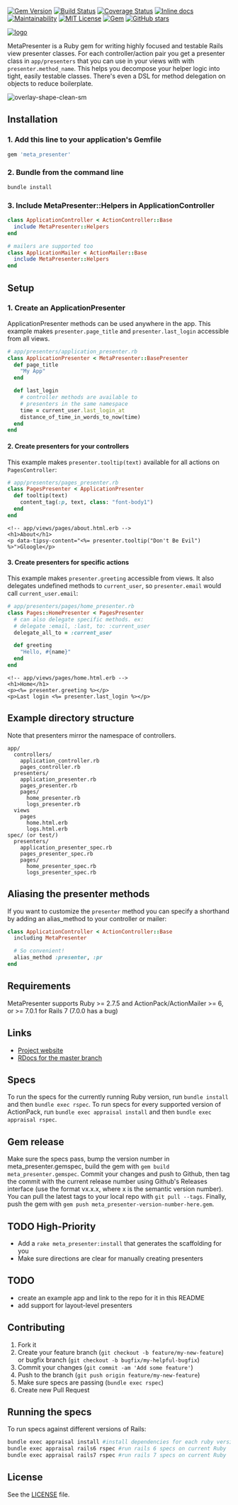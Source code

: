 [![Gem Version](https://badge.fury.io/rb/meta_presenter.svg)](https://badge.fury.io/rb/meta_presenter) [![Build Status](https://travis-ci.org/szTheory/meta_presenter.svg?branch=master)](https://travis-ci.org/szTheory/meta_presenter) [![Coverage Status](https://coveralls.io/repos/github/szTheory/meta_presenter/badge.svg?branch=master)](https://coveralls.io/github/szTheory/meta_presenter?branch=master) [![Inline docs](https://inch-ci.org/github/szTheory/meta_presenter.svg?branch=master)](https://inch-ci.org/github/szTheory/meta_presenter) [![Maintainability](https://api.codeclimate.com/v1/badges/8698d68a87ec1a9bfacd/maintainability)](https://codeclimate.com/github/szTheory/meta_presenter/maintainability) [![MIT License](https://img.shields.io/github/license/mashape/apistatus.svg)](https://github.com/szTheory/meta_presenter/blob/master/LICENSE.txt) [![Gem](https://img.shields.io/gem/dt/meta_presenter.svg)](https://rubygems.org/gems/meta_presenter) [![GitHub stars](https://img.shields.io/github/stars/szTheory/meta_presenter.svg?label=Stars&style=social)](https://github.com/szTheory/meta_presenter)

[![logo](https://user-images.githubusercontent.com/28652/50427588-2289cf80-087a-11e9-82e1-ae212adf0d07.png)](https://metapresenter.com)

MetaPresenter is a Ruby gem for writing highly focused and testable Rails view presenter classes. For each controller/action pair you get a presenter class in `app/presenters` that you can use in your views with with `presenter.method_name`. This helps you decompose your helper logic into tight, easily testable classes. There's even a DSL for method delegation on objects to reduce boilerplate.

![overlay-shape-clean-sm](https://user-images.githubusercontent.com/28652/50854229-828c7580-1352-11e9-824b-a78c9a2404fb.png)

## Installation

### 1. Add this line to your application's Gemfile

```ruby
gem 'meta_presenter'
```

### 2. Bundle from the command line

```sh
bundle install
```

### 3. Include MetaPresenter::Helpers in ApplicationController

```ruby
class ApplicationController < ActionController::Base
  include MetaPresenter::Helpers
end
```

```ruby
# mailers are supported too
class ApplicationMailer < ActionMailer::Base
  include MetaPresenter::Helpers
end
```

## Setup

### 1. Create an ApplicationPresenter

ApplicationPresenter methods can be used anywhere in the app. This example makes `presenter.page_title` and `presenter.last_login` accessible from all views.

```ruby
# app/presenters/application_presenter.rb
class ApplicationPresenter < MetaPresenter::BasePresenter
  def page_title
    "My App"
  end

  def last_login
    # controller methods are available to
    # presenters in the same namespace
    time = current_user.last_login_at
    distance_of_time_in_words_to_now(time)
  end
end
```

#### 2. Create presenters for your controllers

This example makes `presenter.tooltip(text)` available for all actions on `PagesController`:

```ruby
# app/presenters/pages_presenter.rb
class PagesPresenter < ApplicationPresenter
  def tooltip(text)
    content_tag(:p, text, class: "font-body1")
  end
end
```

```Erb
<!-- app/views/pages/about.html.erb -->
<h1>About</h1>
<p data-tipsy-content="<%= presenter.tooltip("Don't Be Evil") %>">Gloogle</p>
```

#### 3. Create presenters for specific actions

This example makes `presenter.greeting` accessible from views. It also delegates undefined methods to `current_user`, so `presenter.email` would call `current_user.email`:

```ruby
# app/presenters/pages/home_presenter.rb
class Pages::HomePresenter < PagesPresenter
  # can also delegate specific methods. ex:
  # delegate :email, :last, to: :current_user
  delegate_all_to = :current_user

  def greeting
    "Hello, #{name}"
  end
end
```

```Erb
<!-- app/views/pages/home.html.erb -->
<h1>Home</h1>
<p><%= presenter.greeting %></p>
<p>Last login <%= presenter.last_login %></p>
```

## Example directory structure

Note that presenters mirror the namespace of controllers.

```diagram
app/
  controllers/
    application_controller.rb
    pages_controller.rb
  presenters/
    application_presenter.rb
    pages_presenter.rb
    pages/
      home_presenter.rb
      logs_presenter.rb
  views
    pages
      home.html.erb
      logs.html.erb
spec/ (or test/)
  presenters/
    application_presenter_spec.rb
    pages_presenter_spec.rb
    pages/
      home_presenter_spec.rb
      logs_presenter_spec.rb
```

## Aliasing the presenter methods

If you want to customize the `presenter` method you can specify a shorthand by adding an alias_method to your controller or mailer:

```ruby
class ApplicationController < ActionController::Base
  including MetaPresenter

  # So convenient!
  alias_method :presenter, :pr
end
```

## Requirements

MetaPresenter supports Ruby >= 2.7.5 and ActionPack/ActionMailer >= 6, or >= 7.0.1 for Rails 7 (7.0.0 has a bug)

## Links

- [Project website](https://metapresenter.com)
- [RDocs for the master branch](https://www.rubydoc.info/github/szTheory/meta-presenter/master)

## Specs

To run the specs for the currently running Ruby version, run `bundle install` and then `bundle exec rspec`. To run specs for every supported version of ActionPack, run `bundle exec appraisal install` and then `bundle exec appraisal rspec`.

## Gem release

Make sure the specs pass, bump the version number in meta_presenter.gemspec, build the gem with `gem build meta_presenter.gemspec`. Commit your changes and push to Github, then tag the commit with the current release number using Github's Releases interface (use the format vx.x.x, where x is the semantic version number). You can pull the latest tags to your local repo with `git pull --tags`. Finally, push the gem with `gem push meta_presenter-version-number-here.gem`.

## TODO High-Priority

- Add a `rake meta_presenter:install` that generates the scaffolding for you
- Make sure directions are clear for manually creating presenters

## TODO

- create an example app and link to the repo for it in this README
- add support for layout-level presenters

## Contributing

1. Fork it
2. Create your feature branch (`git checkout -b feature/my-new-feature`) or bugfix branch (`git checkout -b bugfix/my-helpful-bugfix`)
3. Commit your changes (`git commit -am 'Add some feature'`)
4. Push to the branch (`git push origin feature/my-new-feature`)
5. Make sure specs are passing (`bundle exec rspec`)
6. Create new Pull Request

## Running the specs

To run specs against different versions of Rails:

```bash
bundle exec appraisal install #install dependencies for each ruby version
bundle exec appraisal rails6 rspec #run rails 6 specs on current Ruby
bundle exec appraisal rails7 rspec #run rails 7 specs on current Ruby
```

## License

See the [LICENSE](https://github.com/szTheory/meta_presenter/blob/master/LICENSE.txt) file.
